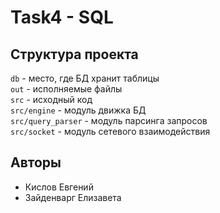 # Task4 - SQL

## Структура проекта

`db` - место, где БД хранит таблицы  
`out` - исполняемые файлы  
`src` - исходный код  
`src/engine` - модуль движка БД  
`src/query_parser` - модуль парсинга запросов  
`src/socket` - модуль сетевого взаимодействия  

## Авторы

- Кислов Евгений  
- Зайденварг Елизавета  